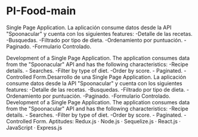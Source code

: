 # PI-Food-main
 Single Page Application. La aplicación consume datos desde la API "Spoonacular" y cuenta con los siguientes features: 
 -Detalle de las recetas. 
 -Busquedas. 
 -Filtrado por tipo de dieta. 
 -Ordenamiento por puntuación. 
 -Paginado. 
 -Formulario Controlado.  
 
Development of a Single Page Application. The application consumes data from the "Spoonacular" API and has the following characteristics: -Recipe details. - Searches. -Filter by type of diet. -Order by score. - Paginated. -Controlled Form.Desarrollo de una Single Page Application. La aplicación consume datos desde la API "Spoonacular" y cuenta con los siguientes features: -Detalle de las recetas. -Busquedas. -Filtrado por tipo de dieta. -Ordenamiento por puntuación. -Paginado. -Formulario Controlado. Development of a Single Page Application. The application consumes data from the "Spoonacular" API and has the following characteristics: -Recipe details. - Searches. -Filter by type of diet. -Order by score. - Paginated. -Controlled Form. Aptitudes: Redux.js · Node.js · Sequelize.js · React.js · JavaScript · Express.js
